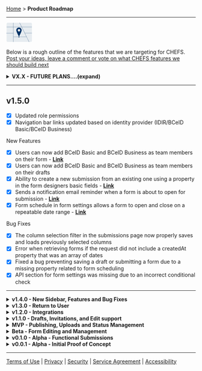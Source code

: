 [Home](index) > **Product Roadmap**
***

![img](images/product_roadmap.png)



Below is a rough outline of the features that we are targeting for CHEFS. [Post your ideas, leave a comment or vote on what CHEFS features we should build next ](https://chefs-fider.apps.silver.devops.gov.bc.ca/)






<details>
  <summary><strong>VX.X - FUTURE PLANS....(expand)</strong></summary>
  
  * [ ] Integrate with COMS for file uploads and to allow access to attachments via the API
* [ ] Show notes in exported submissions via API (would need to be configurable, so the form owners could allow that or not)
* [ ] Improve the Submissions View (option to view forms in print or form view, so people can print forms with tabs in one print request)
* [ ] Add time to date range parameter for exporting submissions
* [ ] Reviewers can download multiple submissions at once and attach a template permanently
* [ ] Include fields in email notifications (customizable email templates)
* [ ] Custom spatial form component (click the map and the form records the lat/long)
* [ ] Filter list of submissions with the API
* [ ] Customization submission summary dashboard (counts, totals, or averages on charts)
* [ ] View submission versions
* [ ] Auto-save a form during build
* [ ] Virus scan file uploads; possibly then allow public forms to allow file uploads
* [ ] Multi authentication methods (ie both Business BceId and IDIR??) 
</details>

***



## v1.5.0
<!-- **[Back to top](#top)** -->

* [x] Updated role permissions
* [x] Navigation bar links updated based on identity provider (IDIR/BCeID Basic/BCeID Business)

New Features
* [x] Users can now add BCeID Basic and BCeID Business as team members on their form  - **[Link](Managing-admin-teams)** 
* [x] Users can now add BCeID Basic and BCeID Business as team members on their drafts
* [x] Ability to create a new submission from an existing one using a property in the form designers basic fields - **[Link](Copy-an-existing-submission)** 
* [x] Sends a notification email reminder when a form is about to open for submission - **[Link](Schedule-and-Reminder-notification)** 
* [x] Form schedule in form settings allows a form to open and close on a repeatable date range - **[Link](Schedule-and-Reminder-notification)** 

Bug Fixes

* [x] The column selection filter in the submissions page now properly saves and loads previously selected columns
* [x] Error when retrieving forms if the request did not include a createdAt property that was an array of dates
* [x] Fixed a bug preventing saving a draft or submitting a form due to a missing property related to form scheduling
* [x] API section for form settings was missing due to an incorrect conditional check

</details>


***


<details>
  <summary><strong>v1.4.0 - New Sidebar, Features and Bug Fixes</strong></summary>
  
 * [x] Improved documentation and tutorials
* [x] Form Administrators are notified on status updates on forms AND can add an optional comment to submitter
* [x] Submitters are notified on status updates including completion
* [x] Authentication with Business BCeID
* [x] Added undo/re-do to the Form Designer
* [x] CHEFS Admins can change form owners
* [x] Technical Debt - confirm load and performance capability
* [x] Remove "manage forms" gear for submitters to avoid unnecessary errors
* [x] Fix file upload timeout issue

New Features

* [x] A user can filter to view their own submissions
* [x] Introduces a user-friendly sidebar to enhance the form-creation process
* [x] Deleted form submissions can now be restored
* [x] Contact information is now configurable as an environment variable

Bug Fixes 

* [x] Fixes a bug which prevented users from deleting components on a form
* [x] Team management in BCeID forms no longer retrieves and lists BCeID users
* [x] Fixes a bug which created two versions of the same form
* [x] Updated landing page videos
* [x] Fixes a bug which failed deployment to the PR environment
* [x] Fixes a bug with the undo/redo feature while tab switching

Documentation

* [x] Updates the disclaimer for public-facing forms
* [x] Updates the PR checklist for contributions

</details>



<details>
  <summary><strong>v1.3.0 - Return to User</strong></summary>
  
  * [x] Update default print header to always show BCGov logo
* [x] Return submission to submitter for edits
* [x] Update dependencies and infrastructure to Node 16 LTS
* [x] Expose JWT Token data to Formio components
</details>




<details>
  <summary><strong>v1.2.0 - Integrations</strong></summary>
  
  * [x] Access form data from external web application
* [x] Generate pdf/xls/doc of submission and reports
* [x] Authentication with BCeID
</details>


<details>
  <summary><strong>v1.1.0 - Drafts, Invitations, and Edit support</strong></summary>
  
  User Improvements

* [x] Create and edit draft submissions
* [x] Invite colleagues to draft submissions

Staff Improvements

* [x] Enhance state management and note support
* [x] Form Designer UI unification
* [x] Add submission edit support
* [x] Add soft delete submission support
* [x] CSV export format updates

Other Improvements

* [x] Update to formiojs 4.13
* [x] Convert application to JSON logging
</details>



<details>
  <summary><strong>MVP - Publishing, Uploads and Status Management</strong></summary>
  
  * [x] Publish and unpublish a form
* [x] Attach a document [Authenticated (IDIR) only]
* [x] Minimal state/status management for each form submission record
* [x] Email notification for state changes
* [x] User orientation/help materials
* [x] OpenAPI and documentation
</details>


<details>
  <summary><strong>Beta - Form Editing and Management</strong></summary>
  
  * [x] Edit form and save new version
* [x] Manage form team members and access
* [x] Marking forms as deleted
* [x] Email notifications for a submission to the form reviewer
* [x] Email notifications for a submission to the submitter
* [x] Public (anonymous) form submissions
</details>



<details>
  <summary><strong>v0.1.0 - Alpha - Functional Submissions</strong></summary>
  
  * [x] View submission page styled without the app navigation header
* [x] Styling fixes for accessibility
* [x] Privacy Risk Assessment (draft)
* [x] Download form schema in the form designer view  
* [x] Back, Refresh or Close warning before leaving the page (designer or submission)  
* [x] Export submissions for a form within date range
* [x] Home page / landing page content
* [x] Ability to refresh your browser without losing your form design progress
* [x] Disclaimer and Statement of Responsibility for Users
</details>



<details>
  <summary><strong>v0.0.1 - Alpha - Initial Proof of Concept</strong></summary>
  
 * [x] View list of forms you have some access on  
* [x] Create a new form  
* [x] Form builder (simple view)  
* [x] Form builder (advanced view)  
* [x] Save Form Design  
* [x] View a form and Submit a form to the database  
* [x] Authentication for IDIR users  
* [x] Form visibility for all IDIR  
* [x] Share button for a form to get the direct link, and generate a QR Code  
* [x] Role based access control to manage a form with 5 roles (owner, team manager, editor, form reviewer, submitter)
</details>

***
[Terms of Use](Terms-of-Use) | [Privacy](Privacy) | [Security](Security) | [Service Agreement](Service-Agreement) | [Accessibility](Accessibility)

